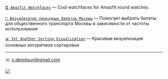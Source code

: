 [`⌚ Amazfit Watchfaces`](https://github.com/novvember/amazfit-watchfaces?tab=readme-ov-file#watchfaces-gallery) — Cool watchfaces for Amazfit round watches

[`🚌 Визуализатор проездных билетов Москвы`](https://novvember.github.io/mosmetro-tickets/) — Помогает выбрать билеты для общественного транспорта Москвы в зависимости от частоты использования

[`📊 Yet Another Sorting Visualization`](https://novvember.tk/yet-another-sorting-visualization/) — Красивая визуализация основных алгоритмов сортировки

---

✉️ [n.demitsuri@gmail.com](mailto:n.demitsuri+github@gmail.com)

![](https://komarev.com/ghpvc/?username=novvember&style=flat-square&color=lightgrey&label=Profile+views+since+01/2023)
